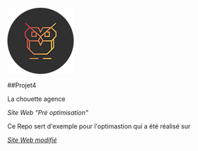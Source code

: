 ![Image text](https://github.com/John-Gate/jeanchristianbarriere_4_09112020/blob/main/img/logo.png)

##Projet4

La chouette agence

_Site Web "Pré optimisation"_


Ce Repo sert d'exemple pour l'optimastion qui a été réalisé  sur

*[Site Web modifié](https://john-gate.github.io/jeanchristianbarriere_3_26102020/)*
